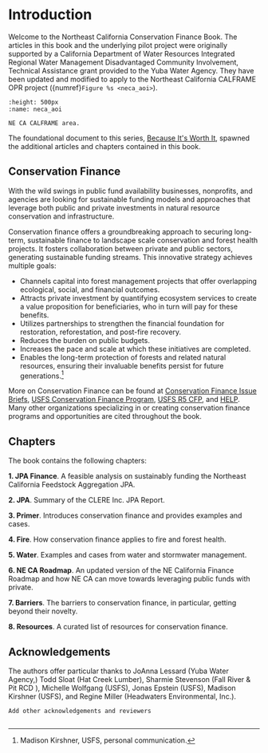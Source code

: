 # Introduction

Welcome to the Northeast California Conservation Finance Book. The articles in this book and the underlying pilot project were originally supported by a California Department of Water Resources Integrated Regional Water Management Disadvantaged Community Involvement, Technical Assistance grant provided to the Yuba Water Agency. They have been updated and modified to apply to the Northeast California CALFRAME OPR project ({numref}`Figure %s <neca_aoi>`).

```{figure} neca_map.jpg
:height: 500px
:name: neca_aoi

NE CA CALFRAME area.
```

The foundational document to this series, [Because It's Worth It](https://srfadacip.com/wp-content/uploads/2022/05/Because-Its-Worth-It_final.pdf), spawned the additional articles and chapters contained in this book.

## Conservation Finance

With the wild swings in public fund availability businesses, nonprofits, and agencies are looking for sustainable funding models and approaches that leverage both public and private investments in natural resource conservation and infrastructure. 

Conservation finance offers a groundbreaking approach to securing long-term, sustainable finance to landscape scale conservation and forest health projects. It fosters collaboration between private and public sectors, generating sustainable funding streams. This innovative strategy achieves multiple goals:

- Channels capital into forest management projects that offer overlapping ecological, social, and financial outcomes.
- Attracts private investment by quantifying ecosystem services to create a value proposition for beneficiaries, who in turn will pay for these benefits.
- Utilizes partnerships to strengthen the financial foundation for restoration, reforestation, and post-fire recovery.
- Reduces the burden on public budgets.
- Increases the pace and scale at which these initiatives are completed.
- Enables the long-term protection of forests and related natural resources, ensuring their invaluable benefits persist for future generations.[^1]

More on Conservation Finance can be found at [Conservation Finance Issue Briefs](https://onedrive.live.com/?authkey=%21APjkQ9H5YDscnhA&id=4201540284AEF10B%211694&cid=4201540284AEF10B), [USFS Conservation Finance Program](https://www.fs.usda.gov/working-with-us/partnerships/conservation-finance), [USFS R5 CFP](https://www.fs.usda.gov/detail/r5/landmanagement/?cid=FSEPRD602407), and [HELP](https://www.healthyeldorado.org/). Many other organizations specializing in or creating conservation finance programs and opportunities are cited throughout the book.

## Chapters

The book contains the following chapters:

**1. JPA Finance**. A feasible analysis on sustainably funding the Northeast California Feedstock Aggregation JPA.

**2. JPA**. Summary of the CLERE Inc. JPA Report. 

**3. Primer**. Introduces conservation finance and provides examples and cases.

**4. Fire**. How conservation finance applies to fire and forest health.

**5. Water**. Examples and cases from water and stormwater management.

**6. NE CA Roadmap**. An updated version of the NE California Finance Roadmap and how NE CA can move towards leveraging public funds with private.

**7. Barriers**. The barriers to conservation finance, in particular, getting beyond their novelty.

**8. Resources**. A curated list of resources for conservation finance.

## Acknowledgements

The authors offer particular thanks to JoAnna Lessard (Yuba Water Agency,) Todd Sloat (Hat Creek Lumber), Sharmie Stevenson (Fall River & Pit RCD ), Michelle Wolfgang (USFS), Jonas Epstein (USFS), Madison Kirshner (USFS), and Regine Miller (Headwaters Environmental, Inc.).


```{note}
Add other acknowledgements and reviewers
```

[^1]: Madison Kirshner, USFS, personal communication.

```{tableofcontents}
```